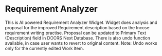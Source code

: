 # Requirement Analyzer

This is AI powered Requirement Analyzer Widget.
Widget does analysis and proposal for the improved Requirement description based on the Incose requirement writing practise.
Proposal can be updated to Primary Text (Description) field in DOORS Next Database.
There is also undo function available, in case user wants to revert to original content. Note: Undo works only for the currently edited Work Item.

